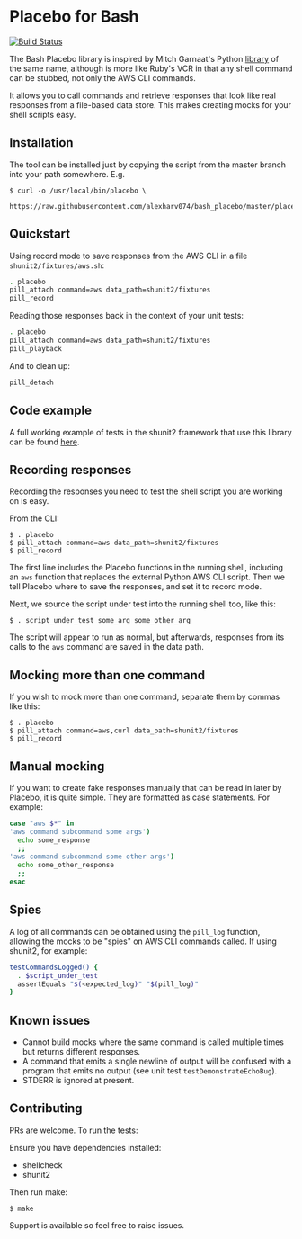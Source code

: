# Placebo for Bash

[![Build Status](https://img.shields.io/travis/alexharv074/bash_placebo.svg)](https://travis-ci.org/alexharv074/bash_placebo)

The Bash Placebo library is inspired by Mitch Garnaat's Python [library](https://github.com/garnaat/placebo) of the same name, although is more like Ruby's VCR in that any shell command can be stubbed, not only the AWS CLI commands.

It allows you to call commands and retrieve responses that look like real responses from a file-based data store. This makes creating mocks for your shell scripts easy.

## Installation

The tool can be installed just by copying the script from the master branch into your path somewhere. E.g.

~~~ text
$ curl -o /usr/local/bin/placebo \
    https://raw.githubusercontent.com/alexharv074/bash_placebo/master/placebo
~~~

## Quickstart

Using record mode to save responses from the AWS CLI in a file `shunit2/fixtures/aws.sh`:

~~~ bash
. placebo
pill_attach command=aws data_path=shunit2/fixtures
pill_record
~~~

Reading those responses back in the context of your unit tests:

~~~ bash
. placebo
pill_attach command=aws data_path=shunit2/fixtures
pill_playback
~~~

And to clean up:

~~~ bash
pill_detach
~~~

## Code example

A full working example of tests in the shunit2 framework that use this library can be found [here](https://github.com/alexharv074/shunit2_example).

## Recording responses

Recording the responses you need to test the shell script you are working on is easy.

From the CLI:

~~~ text
$ . placebo
$ pill_attach command=aws data_path=shunit2/fixtures
$ pill_record
~~~

The first line includes the Placebo functions in the running shell, including an `aws` function that replaces the external Python AWS CLI script. Then we tell Placebo where to save the responses, and set it to record mode.

Next, we source the script under test into the running shell too, like this:

~~~ text
$ . script_under_test some_arg some_other_arg
~~~

The script will appear to run as normal, but afterwards, responses from its calls to the `aws` command are saved in the data path.

## Mocking more than one command

If you wish to mock more than one command, separate them by commas like this:

~~~ text
$ . placebo
$ pill_attach command=aws,curl data_path=shunit2/fixtures
$ pill_record
~~~

## Manual mocking

If you want to create fake responses manually that can be read in later by Placebo, it is quite simple. They are formatted as case statements. For example:

~~~ bash
case "aws $*" in
'aws command subcommand some args')
  echo some_response
  ;;
'aws command subcommand some other args')
  echo some_other_response
  ;;
esac
~~~

## Spies

A log of all commands can be obtained using the `pill_log` function, allowing the mocks to be "spies" on AWS CLI commands called. If using shunit2, for example:

~~~ bash
testCommandsLogged() {
  . $script_under_test
  assertEquals "$(<expected_log)" "$(pill_log)"
}
~~~

## Known issues

- Cannot build mocks where the same command is called multiple times but returns different responses.
- A command that emits a single newline of output will be confused with a program that emits no output (see unit test `testDemonstrateEchoBug`).
- STDERR is ignored at present.

## Contributing

PRs are welcome. To run the tests:

Ensure you have dependencies installed:

- shellcheck
- shunit2

Then run make:

~~~ text
$ make
~~~

Support is available so feel free to raise issues.
